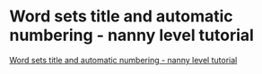 # Word sets title and automatic numbering - nanny level tutorial
[Word sets title and automatic numbering - nanny level tutorial](https://aiwithcloud.com/2022/09/15/word_sets_title_and_automatic_numbering___nanny_level_tutorial/)